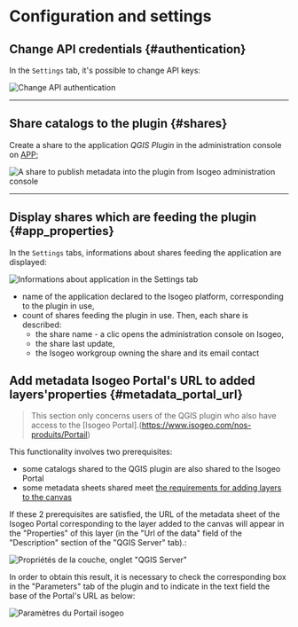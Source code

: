 # Configuration and settings

## Change API credentials {#authentication}

In the `Settings` tab, it's possible to change API keys:

![](/assets/settings_switch_api_en.png "Change API authentication")

---

## Share catalogs to the plugin {#shares}

Create a share to the application *QGIS Plugin* in the administration console on [APP](https://app.isogeo.com/admin/shares);

![](/assets/app_share_toPlugin_en.png "A share to publish metadata into the plugin from Isogeo administration console")

---

## Display shares which are feeding the plugin {#app_properties}

In the `Settings` tabs, informations about shares feeding the application are displayed:

![](/assets/settings_shares_details_en.png "Informations about application in the Settings tab")

* name of the application declared to the Isogeo platform, corresponding to the plugin in use,
* count of shares feeding the plugin in use. Then, each share is described:
  * the share name - a clic opens the administration console on Isogeo,
  * the share last update,
  * the Isogeo workgroup owning the share and its email contact

## Add metadata Isogeo Portal's URL to added layers'properties {#metadata_portal_url}

> This section only concerns users of the QGIS plugin who also have access to the [Isogeo Portal].(https://www.isogeo.com/nos-produits/Portail)

This functionality involves two prerequisites:

* some catalogs shared to the QGIS plugin are also shared to the Isogeo Portal
* some metadata sheets shared meet [the requirements for adding layers to the canvas](/usage/display.md#add_criteria)

If these 2 prerequisites are satisfied, the URL of the metadata sheet of the Isogeo Portal corresponding to the layer added to the canvas will appear in the "Properties" of this layer (in the "Url of the data" field of the "Description" section of the "QGIS Server" tab).:

![Propriétés de la couche, onglet "QGIS Server"](/assets/layer_properties_portal_data_url_fr.png)

In order to obtain this result, it is necessary to check the corresponding box in the "Parameters" tab of the plugin and to indicate in the text field the base of the Portal's URL as below:

![Paramètres du Portail isogeo](/assets/settings_isogeo_portal_en.png)